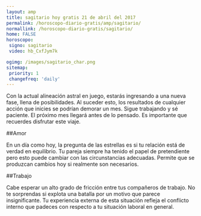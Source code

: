 ```yaml
---
layout: amp
title: sagitario hoy gratis 21 de abril del 2017 
permalink: /horoscopo-diario-gratis/amp/sagitario/
normallink: /horoscopo-diario-gratis/sagitario/
home: FALSE
horoscopo:
 signo: sagitario
 video: hb_CxfJym7k

ogimg: /images/sagitario_char.png
sitemap:
 priority: 1
 changefreq: 'daily'
---
```



Con la actual alineación astral en juego, estarás ingresando a una nueva fase, llena de posibilidades. Al suceder esto, los resultados de cualquier acción que inicies se podrían demorar un mes. Sigue trabajando y sé paciente. El próximo mes llegará antes de lo pensado. Es importante que recuerdes disfrutar este viaje.

##Amor

En un día como hoy, la pregunta de las estrellas es si tu relación está de verdad en equilibrio. Tu pareja siempre ha tenido el papel de pretendiente pero esto puede cambiar con las circunstancias adecuadas. Permite que se produzcan cambios hoy si realmente son necesarios.

##Trabajo

Cabe esperar un alto grado de fricción entre tus compañeros de trabajo. No te sorprendas si explota una batalla por un motivo que parece insignificante. Tu experiencia externa de esta situación refleja el conflicto interno que padeces con respecto a tu situación laboral en general.